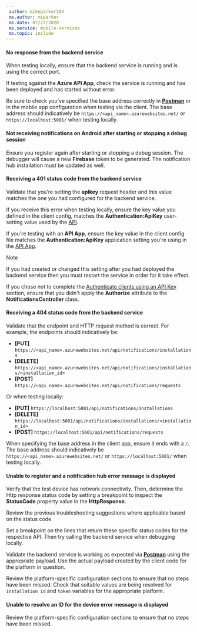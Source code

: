 ```yaml
---
 author: mikeparker104
 ms.author: miparker
 ms.date: 07/27/2020
 ms.service: mobile-services
 ms.topic: include
---
```


#### No response from the backend service

When testing locally, ensure that the backend service is running and is using the correct port.

If testing against the **Azure API App**, check the service is running and has been deployed and has started without error.

Be sure to check you've specified the base address correctly in **[Postman](https://www.postman.com/downloads)** or in the mobile app configuration when testing via the client. The base address should indicatively be `https://<api_name>.azurewebsites.net/` or `https://localhost:5001/` when testing locally.

#### Not receiving notifications on Android after starting or stopping a debug session

Ensure you register again after starting or stopping a debug session. The debugger will cause a new **Firebase** token to be generated. The notification hub installation must be updated as well.

#### Receiving a 401 status code from the backend service

Validate that you're setting the **apikey** request header and this value matches the one you had configured for the backend service.

If you receive this error when testing locally, ensure the key value you defined in the client config, matches the **Authentication:ApiKey** user-setting value used by the [API](#create-the-api-app).

If you're testing with an **API App**, ensure the key value in the client config file matches the **Authentication:ApiKey** application setting you're using in the [API App](#create-the-api-app).

> [!NOTE]
> If you had created or changed this setting after you had deployed the backend service then you must restart the service in order for it take effect.

If you chose not to complete the [Authenticate clients using an API Key](#authenticate-clients-using-an-api-key-optional) section, ensure that you didn't apply the **Authorize** attribute to the **NotificationsController** class.

#### Receiving a 404 status code from the backend service

Validate that the endpoint and HTTP request method is correct. For example, the endpoints should indicatively be:

- **[PUT]** `https://<api_name>.azurewebsites.net/api/notifications/installations`
- **[DELETE]** `https://<api_name>.azurewebsites.net/api/notifications/installations/<installation_id>`
- **[POST]** `https://<api_name>.azurewebsites.net/api/notifications/requests`

Or when testing locally:

- **[PUT]** `https://localhost:5001/api/notifications/installations`
- **[DELETE]** `https://localhost:5001/api/notifications/installations/<installation_id>`
- **[POST]** `https://localhost:5001/api/notifications/requests`

When specifying the base address in the client app, ensure it ends with a `/`. The base address should indicatively be `https://<api_name>.azurewebsites.net/` or `https://localhost:5001/` when testing locally.

#### Unable to register and a notification hub error message is displayed

Verify that the test device has network connectivity. Then, determine the Http response status code by setting a breakpoint to inspect the **StatusCode** property value in the **HttpResponse**.

Review the previous troubleshooting suggestions where applicable based on the status code.

Set a breakpoint on the lines that return these specific status codes for the respective API. Then try calling the backend service when debugging locally.

Validate the backend service is working as expected via **[Postman](https://www.postman.com/downloads)** using the appropriate payload. Use the actual payload created by the client code for the platform in question.

Review the platform-specific configuration sections to ensure that no steps have been missed. Check that suitable values are being resolved for `installation id` and `token` variables for the appropriate platform.

#### Unable to resolve an ID for the device error message is displayed

Review the platform-specific configuration sections to ensure that no steps have been missed.
